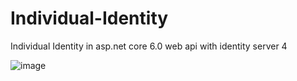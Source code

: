 # Individual-Identity
Individual Identity in asp.net core 6.0 web api with identity server 4

![image](https://user-images.githubusercontent.com/17545658/154787585-2c190eae-4934-4723-9bba-30d3c9bf6a62.png)

